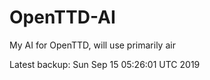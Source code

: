 # OpenTTD-AI
My AI for OpenTTD, will use primarily air

Latest backup: Sun Sep 15 05:26:01 UTC 2019
